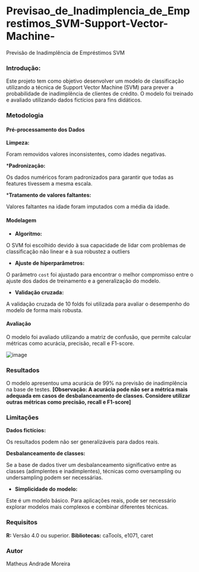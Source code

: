 # Previsao_de_Inadimplencia_de_Emprestimos_SVM-Support-Vector-Machine-

Previsão de Inadimplência de Empréstimos SVM

### Introdução:

Este projeto tem como objetivo desenvolver um modelo de classificação utilizando a técnica de Support Vector Machine (SVM) para prever a probabilidade de inadimplência de clientes de crédito. O modelo foi treinado e avaliado utilizando dados fictícios para fins didáticos.

### Metodologia

#### Pré-processamento dos Dados

**Limpeza:** 

Foram removidos valores inconsistentes, como idades negativas.

***Padronização:** 

Os dados numéricos foram padronizados para garantir que todas as features tivessem a mesma escala.

***Tratamento de valores faltantes:** 

Valores faltantes na idade foram imputados com a média da idade.


#### Modelagem

* **Algoritmo:** 

O SVM foi escolhido devido à sua capacidade de lidar com problemas de classificação não linear e à sua robustez a outliers

* **Ajuste de hiperparâmetros:** 

O parâmetro `cost` foi ajustado para encontrar o melhor compromisso entre o ajuste dos dados de treinamento e a generalização do modelo.


* **Validação cruzada:** 

A validação cruzada de 10 folds foi utilizada para avaliar o desempenho do modelo de forma mais robusta.

#### Avaliação

O modelo foi avaliado utilizando a matriz de confusão, que permite calcular métricas como acurácia, precisão, recall e F1-score.

![image](https://github.com/user-attachments/assets/81dd3c8f-6ddb-40cb-aef4-041415fb765e)


### Resultados

O modelo apresentou uma acurácia de 99% na previsão de inadimplência na base de testes. **[Observação: A acurácia pode não ser a métrica mais adequada em casos de desbalanceamento de classes. Considere utilizar outras métricas como precisão, recall e F1-score]**

### Limitações

**Dados fictícios:**

Os resultados podem não ser generalizáveis para dados reais.

**Desbalanceamento de classes:** 

Se a base de dados tiver um desbalanceamento significativo entre as classes (adimplentes e inadimplentes), técnicas como oversampling ou undersampling podem ser necessárias.

* **Simplicidade do modelo:** 

Este é um modelo básico. Para aplicações reais, pode ser necessário explorar modelos mais complexos e combinar diferentes técnicas.

### Requisitos

**R:** Versão 4.0 ou superior.
**Bibliotecas:** caTools, e1071, caret

### Autor
Matheus Andrade Moreira


